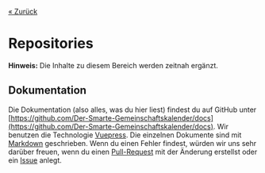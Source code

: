 
[« Zurück](/get-started)

# Repositories

**Hinweis:** Die Inhalte zu diesem Bereich werden zeitnah ergänzt.

## Dokumentation

Die Dokumentation (also alles, was du hier liest) findest du auf GitHub unter [https://github.com/Der-Smarte-Gemeinschaftskalender/docs](https://github.com/Der-Smarte-Gemeinschaftskalender/docs). Wir benutzen die Technologie [Vuepress](https://vuepress.vuejs.org/). Die einzelnen Dokumente sind mit [Markdown](https://de.wikipedia.org/wiki/Markdown) geschrieben.  Wenn du einen Fehler findest, würden wir uns sehr darüber freuen, wenn du einen [Pull-Request](https://github.com/Der-Smarte-Gemeinschaftskalender/docs/compare) mit der Änderung erstellst oder ein [Issue](https://github.com/Der-Smarte-Gemeinschaftskalender/docs/issues/new) anlegt. 
